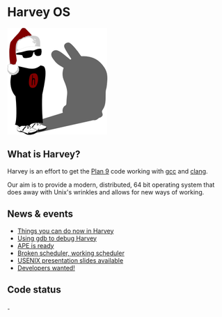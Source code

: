 # Harvey OS

<div class="lazy">
  <img src="img/harvey-os-christmas-logo.png" alt="Harvey OS logo"></img>
</div>

## What is Harvey?

Harvey is an effort to get the <a href="http://plan9.bell-labs.com/plan9/about.html">Plan 9</a> code working with <a href="https://gcc.gnu.org/">gcc</a> and <a href="http://clang.llvm.org/">clang</a>.

Our aim is to provide a modern, distributed, 64 bit operating system that does away with Unix's wrinkles and allows for new ways of working.

## News & events

* [Things you can do now in Harvey](news#things-you-can-do-now-in-harvey)
* [Using gdb to debug Harvey](news#debugging-harvey-gdb)
* [APE is ready](news#ape-is-ready)
* [Broken scheduler, working scheduler](news#broken-scheduler)
* [USENIX presentation slides available](news#usenix-2015-materials)
* [Developers wanted!](news#developers-wanted)


<h2>Code status</h2>
<div class="lazy">
  <a href="https://travis-ci.org/Harvey-OS/harvey">
    <img alt="travis badge" src="data:image/png;base64,R0lGODlhAQABAAD/ACwAAAAAAQABAAACADs=" data-src="https://travis-ci.org/Harvey-OS/harvey.svg?branch=master">
  </a>
  <a href="https://scan.coverity.com/projects/5328">
    <img alt="coverity badge" src="data:image/png;base64,R0lGODlhAQABAAD/ACwAAAAAAQABAAACADs=" data-src="https://scan.coverity.com/projects/5328/badge.svg">
  </a>
</div>

